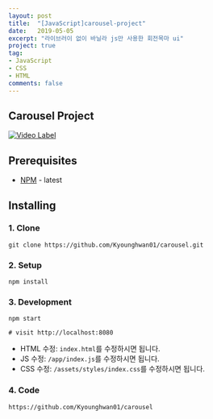 ```yaml
---
layout: post
title:  "[JavaScript]carousel-project"
date:   2019-05-05
excerpt: "라이브러이 없이 바닐라 js만 사용한 회전목마 ui"
project: true
tag:
- JavaScript
- CSS
- HTML
comments: false
---
```



## Carousel Project

[![Video Label](http://img.youtube.com/vi/ThN5fS0bxhI/0.jpg)](https://www.youtube.com/embed/ThN5fS0bxhI) 



## Prerequisites

- [NPM](https://www.npmjs.com/get-npm) - latest

## Installing

### 1. Clone

```
git clone https://github.com/Kyounghwan01/carousel.git
```

### 2. Setup

```
npm install
```

### 3. Development

```
npm start

# visit http://localhost:8080
```

- HTML 수정: `index.html`를 수정하시면 됩니다.
- JS 수정: `/app/index.js`를 수정하시면 됩니다.
- CSS 수정: `/assets/styles/index.css`를 수정하시면 됩니다.

### 4. Code

```
https://github.com/Kyounghwan01/carousel
```



